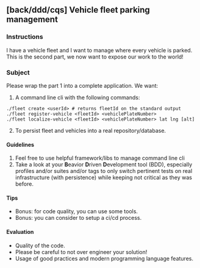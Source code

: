 ## [back/ddd/cqs] Vehicle fleet parking management

### Instructions

I have a vehicle fleet and I want to manage where every vehicle is parked.
This is the second part, we now want to expose our work to the world!

### Subject

Please wrap the part 1 into a complete application. We want:

1. A command line cli with the following commands:

```shell
./fleet create <userId> # returns fleetId on the standard output
./fleet register-vehicle <fleetId> <vehiclePlateNumber>
./fleet localize-vehicle <fleetId> <vehiclePlateNumber> lat lng [alt]
```

2. To persist fleet and vehicles into a real repository/database.

#### Guidelines

1. Feel free to use helpful framework/libs to manage command line cli
2. Take a look at your **B**eavior **D**riven **D**evelopment tool (BDD),
   especially profiles and/or suites and/or tags to only switch pertinent tests
   on real infrastructure (with persistence) while keeping not critical
   as they was before.

#### Tips

- Bonus: for code quality, you can use some tools.
- Bonus: you can consider to setup a ci/cd process.

#### Evaluation

- Quality of the code.
- Please be careful to not over engineer your solution!
- Usage of good practices and modern programming language features.
